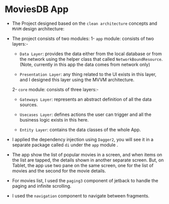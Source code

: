 MoviesDB App
============

* The Project designed based on the `clean architecture` concepts and `MVVM` design architecture:

* The project consists of two modules:
    1- `app` module: consists of two layers:-

    * `Data Layer`: provides the data either from the local database or from the network using the helper class that called `NetworkBoundResource`. (Note, currently in this app the data comes from network only)

    * `Presentation Layer`: any thing related to the UI exists in this layer, and I designed this layer using the MVVM architecture.

    2- `core` module: consists of three layers:-

    * `Gateways Layer`: represents an abstract definition of all the data sources.

    * `Usecases Layer`: defines actions the user can trigger and all the business logic exists in this here.

    * `Entity Layer`: contains the data classes of the whole App.


* I applied the dependency injection using `Dagger2`, you will see it in a separate package called `di` under the `app` module .

* The app show the list of popular movies in a screen, and when items on the list are tapped, the details shown in another separate screen. But, on Tablet, the app use two pane on the same screen, one for the list of movies and the second for the movie details.

* For movies list, I used the `paging3` component of jetback to handle the paging and infinite scrolling.

* I used the `navigation` component to navigate between fragments.
